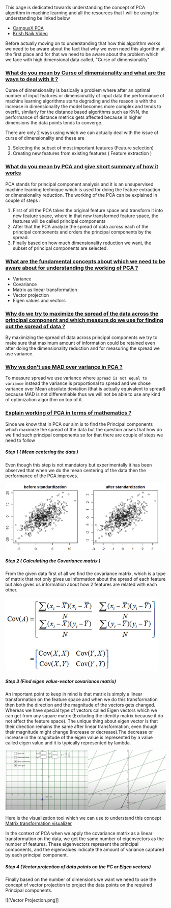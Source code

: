 This page is dedicated towards understanding the concept of PCA algorithm in machine learning and all the resources that I will be using for understanding be linked below

- [CampusX PCA](https://www.youtube.com/watch?v=iRbsBi5W0-c&pp=ygUXUENBIGluIG1hY2hpbmUgbGVhcm5pbmc%3D)
- [Krish Naik Video](https://www.youtube.com/watch?v=H99JRtDDnvk&pp=ygUXUENBIGluIG1hY2hpbmUgbGVhcm5pbmc%3D)

Before actually moving on to understanding that how this algorithm works we need to be aware about the fact that why we even need this algorithm at the first place and for that we need to be aware about the problem which we face with high dimensional data called, "Curse of dimensionality"

### [What do you mean by Curse of dimensionality and what are the ways to deal with it ?](#)

Curse of dimensionality is basically a problem where after an optimal number of input features or dimensionality of input data the performance of machine learning algorithms starts degrading and the reason is with the increase in dimensionality the model becomes more complex and tends to overfit, similarly for the distance based algorithms such as KNN, the performance of distance metrics gets affected because in higher dimensions the data points tends to converge.

There are only 2 ways using which we can actually deal with the issue of curse of dimensionality and these are 

1. Selecting the subset of most important features (Feature selection)
2. Creating new features from existing features ( Feature extraction )

### [What do you mean by PCA and give short summary of how it works](#) 

PCA stands for principal component analysis and it is an unsupervised machine learning technique which is used for doing the feature extraction or dimensionality reduction. The working of the PCA can be explained in couple of steps :

1. First of all the PCA takes the original feature space and transform it into new feature space, where in that new transformed feature space, the features will be called principal components
2. After that the PCA analyze the spread of data across each of the principal components and orders the principal components by the spread.
3. Finally based on how much dimensionality reduction we want, the subset of principal components are selected.


### [What are the fundamental concepts about which we need to be aware about for understanding the working of PCA ?](#) 

- Variance
- Covariance
- Matrix as linear transformation
- Vector projection
- Eigen values and vectors


### [Why do we try to maximize the spread of the data across the principal component and which measure do we use for finding out the spread of data ?](#) 

By maximizing the spread of data across principal components we try to make sure that maximum amount of information could be retained even after doing the dimensionality reduction and for measuring the spread we use variance.

### [Why we don't use MAD over variance in PCA ?](#) 

To measure spread we use variance where `spread is not equal to variance` instead the variance is proportional to spread and we chose variance over Mean absolute deviation (that is actually equivalent to spread) because MAD is not differentiable thus we will not be able to use any kind of optimization algorithm on top of it.


### [Explain working of PCA in terms of mathematics ? ](#)

Since we know that in PCA our aim is to find the Principal components which maximize the spread of the data but the question arises that how do we find such principal components so for that there are couple of steps we need to follow

##### Step 1 ( Mean centering the data )

Even though this step is not mandatory but experimentally it has been observed that when we do the mean centering of the data then the performance of the PCA improves.

![Unsupervised Learning/Images/Mean Centering.png](https://github.com/yuvraaj2002/AI-Notes/blob/master/Unsupervised%20Learning/Images/Mean%20Centering.png)

##### Step 2 ( Calculating the Covariance matrix )

From the given data first of all we find the covariance matrix, which is a type of matrix that not only gives us information about the spread of each feature but also gives us information about how 2 features are related with each other.

![Unsupervised Learning/Images/Covariance_Matrix.png](https://github.com/yuvraaj2002/AI-Notes/blob/master/Unsupervised%20Learning/Images/Covariance_Matrix.png)

##### Step 3 (Find eigen value-vector covariance matrix)

An important point to keep in mind is that matrix is simply a linear transformation on the feature space and when we do this transformation then both the direction and the magnitude of the vectors gets changed. Whereas we have special type of vectors called Eigen vectors which we can get from any square matrix (Excluding the identity matrix because it do not affect the feature space). The unique thing about eigen vector is that their direction remains the same after linear transformation, even though their magnitude might change (Increase or decrease).The decrease or increase in the magnitude of the eigen value is represented by a value called eigen value and it is typically represented by lambda.

![Matrix Linear transformation.png](https://github.com/yuvraaj2002/AI-Notes/blob/master/Unsupervised%20Learning/Images/Matrix%20Linear%20transformation.png)

Here is the visualization tool which we can use to understand this concept [Matrix transformation visualizer](https://www.geogebra.org/m/YCZa8TAH)

In the context of PCA when we apply the covariance matrix as a linear transformation on the data, we get the same number of eigenvectors as the number of features. These eigenvectors represent the principal components, and the eigenvalues indicate the amount of variance captured by each principal component.

##### Step 4 (Vector projection of data points on the PC or Eigen vectors)

Finally based on the number of dimensions we want we need to use the concept of vector projection to project the data points on the required Principal components.

![[Vector Projection.png]]



